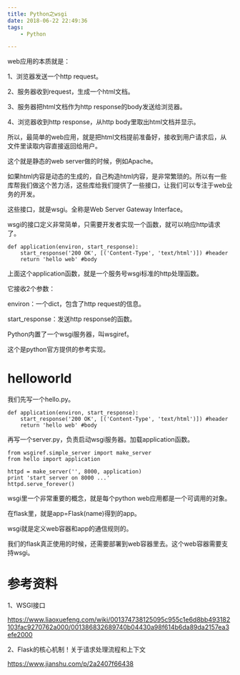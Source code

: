 ```yaml
---
title: Python之wsgi
date: 2018-06-22 22:49:36
tags:
	- Python

---
```




web应用的本质就是：

1、浏览器发送一个http request。

2、服务器收到request，生成一个html文档。

3、服务器把html文档作为http response的body发送给浏览器。

4、浏览器收到http response，从http body里取出html文档并显示。



所以，最简单的web应用，就是把html文档提前准备好，接收到用户请求后，从文件里读取内容直接返回给用户。

这个就是静态的web server做的时候，例如Apache。



如果html内容是动态的生成的，自己构造html内容，是非常繁琐的。所以有一些库帮我们做这个苦力活，这些库给我们提供了一些接口，让我们可以专注于web业务的开发。

这些接口，就是wsgi。全称是Web Server Gateway Interface。



wsgi的接口定义非常简单，只需要开发者实现一个函数，就可以响应http请求了。

```
def application(environ, start_response):
	start_response('200 OK', [('Content-Type', 'text/html')]) #header
	return 'hello web' #body
```

上面这个application函数，就是一个服务号wsgi标准的http处理函数。

它接收2个参数：

environ：一个dict，包含了http request的信息。

start_response：发送http response的函数。



Python内置了一个wsgi服务器，叫wsgiref。

这个是python官方提供的参考实现。



# helloworld

我们先写一个hello.py。

```
def application(environ, start_response):
	start_response('200 OK', [('Content-Type', 'text/html')]) #header
	return 'hello web' #body
```

再写一个server.py，负责启动wsgi服务器。加载application函数。

```
from wsgiref.simple_server import make_server
from hello import application

httpd = make_server('', 8000, application)
print 'start server on 8000 ...'
httpd.serve_forever()
```



wsgi里一个非常重要的概念，就是每个python web应用都是一个可调用的对象。

在flask里，就是app=Flask(name)得到的app。

wsgi就是定义web容器和app的通信规则的。

我们的flask真正使用的时候，还需要部署到web容器里去。这个web容器需要支持wsgi。



# 参考资料

1、WSGI接口

https://www.liaoxuefeng.com/wiki/001374738125095c955c1e6d8bb493182103fac9270762a000/001386832689740b04430a98f614b6da89da2157ea3efe2000

2、Flask的核心机制！关于请求处理流程和上下文

https://www.jianshu.com/p/2a2407f66438